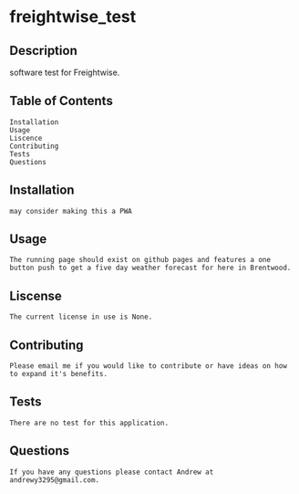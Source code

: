 # freightwise_test

## Description
software test for Freightwise.

## Table of Contents
    
    Installation
    Usage
    Liscence
    Contributing
    Tests
    Questions

## Installation

    may consider making this a PWA

## Usage

    The running page should exist on github pages and features a one button push to get a five day weather forecast for here in Brentwood.

## Liscense

    The current license in use is None.

## Contributing

    Please email me if you would like to contribute or have ideas on how to expand it's benefits.

## Tests

    There are no test for this application.

## Questions

    If you have any questions please contact Andrew at andrewy3295@gmail.com.


